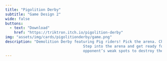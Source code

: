 ```yaml
---
title: "Pigolition Derby"
subtitle: "Game Design 2"
wide: false
buttons:
  - text: "Download"
    href: "https://triktron.itch.io/pigolition-derby"
img: "assets/img/cards/pigolitionderby/game.png"
description: "Demolition Derby featuring Pig riders! Pick the arena. Choose your Pig and seat the rider.<br>
                                   Step into the arena and get ready for animal-farm mayhem! Aim, charge, and hit your<br>
                                   opponent’s weak spots to destroy them and claim victory!"
---
```

